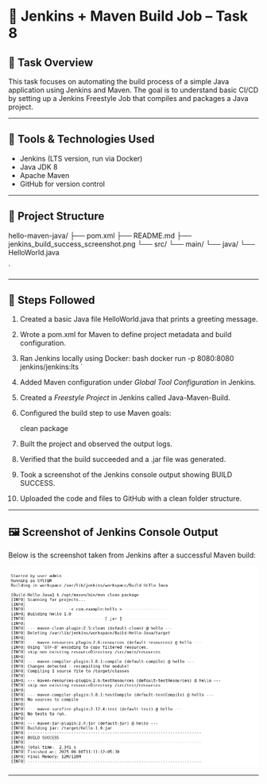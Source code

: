 # 🔧 Jenkins + Maven Build Job – Task 8

## 🎯 Task Overview

This task focuses on automating the build process of a simple Java application using Jenkins and Maven. The goal is to understand basic CI/CD by setting up a Jenkins Freestyle Job that compiles and packages a Java project.

---

## 🧰 Tools & Technologies Used

- Jenkins (LTS version, run via Docker)
- Java JDK 8
- Apache Maven
- GitHub for version control

---

## 📁 Project Structure



hello-maven-java/
├── pom.xml
├── README.md
├── jenkins\_build\_success\_screenshot.png
└── src/
└── main/
└── java/
└── HelloWorld.java

`

---

## 🔨 Steps Followed

1. Created a basic Java file HelloWorld.java that prints a greeting message.
2. Wrote a pom.xml for Maven to define project metadata and build configuration.
3. Ran Jenkins locally using Docker:
   bash
   docker run -p 8080:8080 jenkins/jenkins:lts
`

4. Added Maven configuration under *Global Tool Configuration* in Jenkins.
5. Created a *Freestyle Project* in Jenkins called Java-Maven-Build.
6. Configured the build step to use Maven goals:

   
   clean package
   
7. Built the project and observed the output logs.
8. Verified that the build succeeded and a .jar file was generated.
9. Took a screenshot of the Jenkins console output showing BUILD SUCCESS.
10. Uploaded the code and files to GitHub with a clean folder structure.

---

## 🖼 Screenshot of Jenkins Console Output

Below is the screenshot taken from Jenkins after a successful Maven build:

![Jenkins Build Success](./jenkins_build_success_screenshot.png)

---
